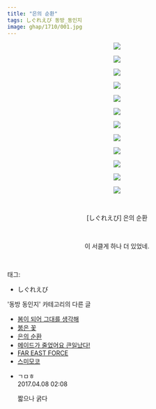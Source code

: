```yaml
---
title: "은의 순환"
tags: しぐれえび 동방_동인지
image: ghap/1710/001.jpg
---
```

<div class="article">
<p style="text-align: center; clear: none; float: none;"><img src="{{ site.nasurl }}/ghap/1710/001.jpg"/></p>
<p style="text-align: center; clear: none; float: none;"><img src="{{ site.nasurl }}/ghap/1710/002.jpg"/></p>
<p style="text-align: center; clear: none; float: none;"><img src="{{ site.nasurl }}/ghap/1710/003.jpg"/></p>
<p style="text-align: center; clear: none; float: none;"><img src="{{ site.nasurl }}/ghap/1710/004.jpg"/></p>
<p style="text-align: center; clear: none; float: none;"><img src="{{ site.nasurl }}/ghap/1710/005.jpg"/></p>
<p style="text-align: center; clear: none; float: none;"><img src="{{ site.nasurl }}/ghap/1710/006.jpg"/></p>
<p style="text-align: center; clear: none; float: none;"><img src="{{ site.nasurl }}/ghap/1710/007.jpg"/></p>
<p style="text-align: center; clear: none; float: none;"><img src="{{ site.nasurl }}/ghap/1710/008.jpg"/></p>
<p style="text-align: center; clear: none; float: none;"><img src="{{ site.nasurl }}/ghap/1710/009.jpg"/></p>
<p style="text-align: center; clear: none; float: none;"><img src="{{ site.nasurl }}/ghap/1710/010.jpg"/></p>
<p style="text-align: center; clear: none; float: none;"><img src="{{ site.nasurl }}/ghap/1710/011.jpg"/></p>
<p style="text-align: center; clear: none; float: none;"><img src="{{ site.nasurl }}/ghap/1710/012.jpg"/></p>
<p style="text-align: center; clear: none; float: none;"><br/></p>
<p style="text-align: center; clear: none; float: none;">[しぐれえび] 은의 순환</p>
<p style="text-align: center; clear: none; float: none;"><br/></p>
<p style="text-align: center; clear: none; float: none;">이 서클게 하나 더 있었네.</p>
<p><br/></p>
</div><div class="tagTrail">
<p>태그: </p>
<ul>
<li>しぐれえび</li>
</ul>
</div><div class="another">
<p>'동방 동인지' 카테고리의 다른 글</p>
<ul>
<li><a href="/2016-08-20-ghap_1713">봄이 되어 그대를 생각해</a></li>
<li><a href="/2016-08-20-ghap_1712">붉은 꽃</a></li>
<li><a href="/2016-08-20-ghap_1710">은의 순환</a></li>
<li><a href="/2016-08-20-ghap_1709">메이드가 줄었어요 큰일났다!</a></li>
<li><a href="/2016-08-20-ghap_1708">FAR EAST FORCE</a></li>
<li><a href="/2016-08-19-ghap_1707">스미모코</a></li>
</ul>
</div><div class="cb_module cb_fluid">
<div class="cb_wrt cb_profile">
<div class="comment">
<ul>
<li class="cb_thumb_off" id="comment14960153">
<div class="cb_comment_area">
<div class="cb_info_area">
<div class="cb_section">
<span class="cb_nick_name">ㄱㅁㅎ</span>
</div>
<div class="cb_section">
<span class="cb_date">2017.04.08 02:08 </span>
</div>
</div>
<div class="cb_dsc_comment">
<p class="cb_dsc">
											짧으나 굵다
										</p>
</div>
</div></li>
</ul>
</div>
</div><!-- commentList close -->
</div>